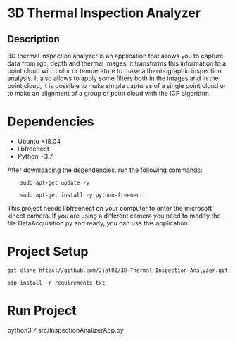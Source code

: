 # 3D Thermal Inspection Analyzer

## Description

3D thermal inspection analyzer is an application that allows you to capture data from rgb, depth and thermal images, it transforms this information to a point cloud with color or temperature to make a thermographic inspection analysis. It also allows to apply some filters both in the images and in the point cloud, it is possible to make simple captures of a single point cloud or to make an alignment of a group of point cloud with the ICP algorithm.

# Dependencies

* Ubuntu +18.04
* libfreenect
* Python +3.7

After downloading the dependencies, run the following commands:

```
    sudo apt-get update -y

    sudo apt-get install -y python-freenect
```

This project needs libfreenect on your computer to enter the microsoft kinect camera. If you are using a different camera you need to modify the file DataAcquisition.py and ready, you can use this application.

# Project Setup

```
git clone https://github.com/Jjat00/3D-Thermal-Inspection-Analyzer.git

pip install -r requirements.txt
```

# Run Project

python3.7 src/InspectionAnalizerApp.py
